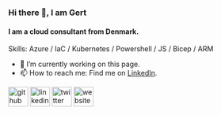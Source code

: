 ### Hi there 👋, I am Gert
#### I am a cloud consultant from Denmark.

Skills: Azure / IaC / Kubernetes / Powershell / JS / Bicep / ARM

- 🔭 I’m currently working on this page. 
- 📫 How to reach me: Find me on [LinkedIn](https://linkedin.com/in/gertkjerslev).


[<img src='https://cdn.jsdelivr.net/npm/simple-icons@3.0.1/icons/github.svg' alt='github' height='40'>](https://github.com/gertkjerslev)  [<img src='https://cdn.jsdelivr.net/npm/simple-icons@3.0.1/icons/linkedin.svg' alt='linkedin' height='40'>](https://www.linkedin.com/in/gertkjerslev/)  [<img src='https://cdn.jsdelivr.net/npm/simple-icons@3.0.1/icons/twitter.svg' alt='twitter' height='40'>](https://twitter.com/gertkjerslev)  [<img src='https://cdn.jsdelivr.net/npm/simple-icons@3.0.1/icons/icloud.svg' alt='website' height='40'>](https://www.gertkjerslev.com)  
